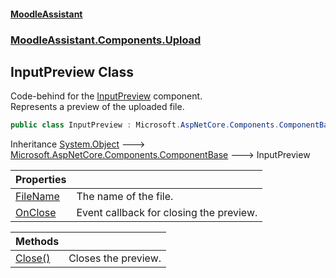 #### [MoodleAssistant](index.md 'index')
### [MoodleAssistant.Components.Upload](MoodleAssistant.Components.Upload.md 'MoodleAssistant.Components.Upload')

## InputPreview Class

Code-behind for the [InputPreview](MoodleAssistant.Components.Upload.InputPreview.md 'MoodleAssistant.Components.Upload.InputPreview') component.  
Represents a preview of the uploaded file.

```csharp
public class InputPreview : Microsoft.AspNetCore.Components.ComponentBase
```

Inheritance [System.Object](https://docs.microsoft.com/en-us/dotnet/api/System.Object 'System.Object') &#129106; [Microsoft.AspNetCore.Components.ComponentBase](https://docs.microsoft.com/en-us/dotnet/api/Microsoft.AspNetCore.Components.ComponentBase 'Microsoft.AspNetCore.Components.ComponentBase') &#129106; InputPreview

| Properties | |
| :--- | :--- |
| [FileName](MoodleAssistant.Components.Upload.InputPreview.FileName.md 'MoodleAssistant.Components.Upload.InputPreview.FileName') | The name of the file. |
| [OnClose](MoodleAssistant.Components.Upload.InputPreview.OnClose.md 'MoodleAssistant.Components.Upload.InputPreview.OnClose') | Event callback for closing the preview. |

| Methods | |
| :--- | :--- |
| [Close()](MoodleAssistant.Components.Upload.InputPreview.Close().md 'MoodleAssistant.Components.Upload.InputPreview.Close()') | Closes the preview. |
